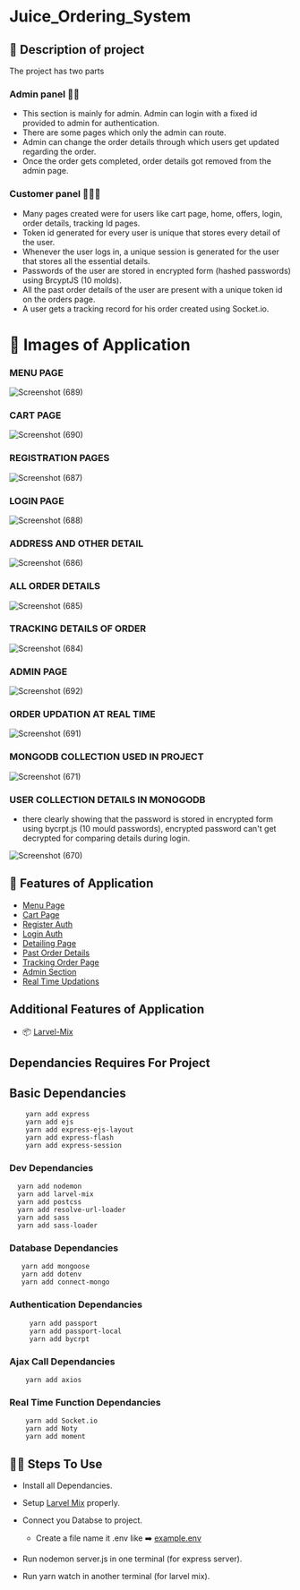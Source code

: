# Juice_Ordering_System

## 🎯 Description of project

The project has two parts

### Admin panel 👨‍💼
 * This section is mainly for admin. Admin can login with a fixed id provided to admin for authentication. 
 * There are some pages which only the admin can route.
 * Admin can change the order details through which users get updated regarding the order.
 * Once the order gets completed, order details got removed from the admin page.
 
### Customer panel 🧑‍🤝‍🧑
 * Many pages created were for users like cart page, home, offers, login, order details, tracking Id pages.
 * Token id generated for every user is unique that stores every detail of the user.
 * Whenever the user logs in, a unique session is generated for the user that stores all the essential details. 
 * Passwords of the user are stored in encrypted form (hashed passwords) using BrcyptJS (10 molds). 
 * All the past order details of the user are present with a unique token id on the orders page.
 * A user gets a tracking record for his order created using Socket.io.

# 🏹 Images of Application 

### MENU PAGE 

![Screenshot (689)](https://user-images.githubusercontent.com/74869287/130790075-0b1a47d1-0f69-4d30-8fab-cd1fbfd93ad2.png)

### CART PAGE

![Screenshot (690)](https://user-images.githubusercontent.com/74869287/130790055-80a4f933-2483-41a9-9373-378135ad43b2.png)

### REGISTRATION PAGES

![Screenshot (687)](https://user-images.githubusercontent.com/74869287/130790152-befda7e5-50a6-42ea-9250-128f78b40c6f.png)

### LOGIN PAGE

![Screenshot (688)](https://user-images.githubusercontent.com/74869287/130790105-dea4920e-77db-4b89-b472-ce4ec216631e.png)

### ADDRESS AND OTHER DETAIL

![Screenshot (686)](https://user-images.githubusercontent.com/74869287/130789519-fbbbad6d-fe0a-45b7-ba05-f248e6442798.png)

### ALL ORDER DETAILS

![Screenshot (685)](https://user-images.githubusercontent.com/74869287/130789492-cfabe5db-7d0c-4a4f-846a-04e5f9e5898f.png)

### TRACKING DETAILS OF ORDER

![Screenshot (684)](https://user-images.githubusercontent.com/74869287/130789469-cfb1e9f0-bfd4-4ae3-baea-c76ceb3f9f99.png)

### ADMIN PAGE 
![Screenshot (692)](https://user-images.githubusercontent.com/74869287/130791176-46926f65-32ac-419c-a953-3a68ee2f9712.png)

### ORDER UPDATION AT REAL TIME
![Screenshot (691)](https://user-images.githubusercontent.com/74869287/130940735-25694e17-a54c-498e-a02c-f2f94c35b2dc.png)


### MONGODB COLLECTION USED IN PROJECT

![Screenshot (671)](https://user-images.githubusercontent.com/74869287/130317439-0f21a200-3ad5-4355-8f33-817553c875dd.png)

### USER COLLECTION DETAILS IN MONOGODB

* there clearly showing that the password is stored in encrypted form using bycrpt.js (10 mould passwords),
  encrypted password can't get decrypted for comparing details during login.
  
![Screenshot (670)](https://user-images.githubusercontent.com/74869287/130317453-98aca5c7-0124-403b-81c9-9099efa3bb06.png)
 
## 🚀 Features of Application

* [Menu Page](https://user-images.githubusercontent.com/74869287/130790075-0b1a47d1-0f69-4d30-8fab-cd1fbfd93ad2.png)
* [Cart Page](https://user-images.githubusercontent.com/74869287/130790055-80a4f933-2483-41a9-9373-378135ad43b2.png)
* [Register Auth](https://user-images.githubusercontent.com/74869287/130790152-befda7e5-50a6-42ea-9250-128f78b40c6f.png)
* [Login Auth](https://user-images.githubusercontent.com/74869287/130790105-dea4920e-77db-4b89-b472-ce4ec216631e.png)
* [Detailing Page](https://user-images.githubusercontent.com/74869287/130789519-fbbbad6d-fe0a-45b7-ba05-f248e6442798.png)
* [Past Order Details](https://user-images.githubusercontent.com/74869287/130789492-cfabe5db-7d0c-4a4f-846a-04e5f9e5898f.png)
* [Tracking Order Page](https://user-images.githubusercontent.com/74869287/130789469-cfb1e9f0-bfd4-4ae3-baea-c76ceb3f9f99.png)
* [Admin Section](https://user-images.githubusercontent.com/74869287/130791176-46926f65-32ac-419c-a953-3a68ee2f9712.png)
* [Real Time Updations](https://user-images.githubusercontent.com/74869287/130940735-25694e17-a54c-498e-a02c-f2f94c35b2dc.png) 

## Additional Features of Application
  
 * 📦 [Larvel-Mix](https://laravel-mix.com/docs/4.0/installation)  

##  Dependancies Requires For Project

## Basic Dependancies 

```
    yarn add express
    yarn add ejs 
    yarn add express-ejs-layout
    yarn add express-flash
    yarn add express-session
```

### Dev Dependancies

```
  yarn add nodemon
  yarn add larvel-mix
  yarn add postcss
  yarn add resolve-url-loader
  yarn add sass
  yarn add sass-loader
```

### Database Dependancies

```
   yarn add mongoose
   yarn add dotenv
   yarn add connect-mongo
```
### Authentication Dependancies

``` 
     yarn add passport
     yarn add passport-local
     yarn add bycrpt
```

### Ajax Call Dependancies
```
    yarn add axios
```

### Real Time Function Dependancies
```
    yarn add Socket.io
    yarn add Noty
    yarn add moment
```
## 🔧🔧 Steps To Use

 * Install all Dependancies.
 
 * Setup [Larvel Mix](https://laravel-mix.com/docs/4.0/installation) properly.
 
 * Connect you Databse to project.
 
   * Create a file name it .env like ➡️ [example.env](https://github.com/codeforgrow/Juice_Ordering_System/blob/main/example.env) 
 
 * Run nodemon server.js in one terminal (for express server).
 
 * Run yarn watch in another terminal (for larvel mix).
